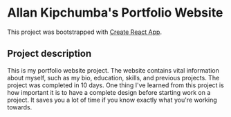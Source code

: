 # Allan Kipchumba's Portfolio Website

This project was bootstrapped with [Create React App](https://github.com/facebook/create-react-app).

## Project description

This is my portfolio website project. The website contains vital information about myself, such as my bio, education, skills, and previous projects. The project was completed in 10 days. One thing I've learned from this project is how important it is to have a complete design before starting work on a project. It saves you a lot of time if you know exactly what you're working towards.

